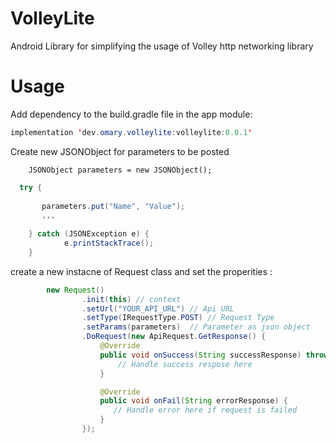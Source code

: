 # VolleyLite
Android Library for simplifying the usage of Volley http networking library

# Usage

 Add dependency to the build.gradle file in the app module:

```java
implementation 'dev.omary.volleylite:volleylite:0.0.1'
```

Create new JSONObject for parameters to be posted 

        JSONObject parameters = new JSONObject();
```java
  try {
  
       parameters.put("Name", "Value");
       ,,,
       
    } catch (JSONException e) {
            e.printStackTrace();
    }
```

create a new instacne of Request class and set the properities :

```java
        new Request()
                .init(this) // context
                .setUrl("YOUR_API_URL") // Api URL
                .setType(IRequestType.POST) // Request Type
                .setParams(parameters)  // Parameter as json object
                .DoRequest(new ApiRequest.GetResponse() {
                    @Override
                    public void onSuccess(String successResponse) throws JSONException {
                        // Handle success respose here
                    }

                    @Override
                    public void onFail(String errorResponse) {
                       // Handle error here if request is failed
                    }
                });
                
 ```
